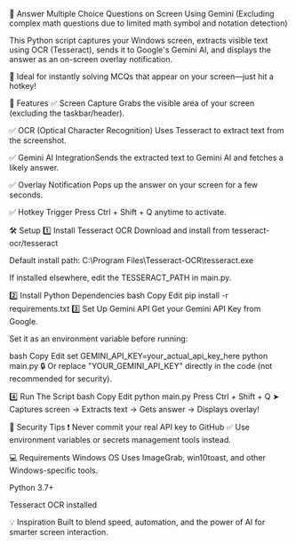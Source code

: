 📌 Answer Multiple Choice Questions on Screen Using Gemini
(Excluding complex math questions due to limited math symbol and notation detection)

This Python script captures your Windows screen, extracts visible text using OCR (Tesseract), sends it to Google's Gemini AI, and displays the answer as an on-screen overlay notification.

🎯 Ideal for instantly solving MCQs that appear on your screen—just hit a hotkey!

🚀 Features
✅ Screen Capture Grabs the visible area of your screen (excluding the taskbar/header).

✅ OCR (Optical Character Recognition) Uses Tesseract to extract text from the screenshot.

✅ Gemini AI IntegrationSends the extracted text to Gemini AI and fetches a likely answer.

✅ Overlay Notification Pops up the answer on your screen for a few seconds.

✅ Hotkey Trigger Press Ctrl + Shift + Q anytime to activate.

🛠️ Setup
1️⃣ Install Tesseract OCR Download and install from tesseract-ocr/tesseract

Default install path: C:\Program Files\Tesseract-OCR\tesseract.exe

If installed elsewhere, edit the TESSERACT_PATH in main.py.

2️⃣ Install Python Dependencies
bash
Copy
Edit
pip install -r requirements.txt
3️⃣ Set Up Gemini API Get your Gemini API Key from Google.

Set it as an environment variable before running:

bash
Copy
Edit
set GEMINI_API_KEY=your_actual_api_key_here python main.py
🔒 Or replace "YOUR_GEMINI_API_KEY" directly in the code (not recommended for security).

4️⃣ Run The Script
bash
Copy
Edit
python main.py
Press Ctrl + Shift + Q
➤ Captures screen → Extracts text → Gets answer → Displays overlay!

🔐 Security Tips
❗ Never commit your real API key to GitHub
✅ Use environment variables or secrets management tools instead.

💻 Requirements
Windows OS
Uses ImageGrab, win10toast, and other Windows-specific tools.

Python 3.7+

Tesseract OCR installed

💡 Inspiration
Built to blend speed, automation, and the power of AI for smarter screen interaction.
